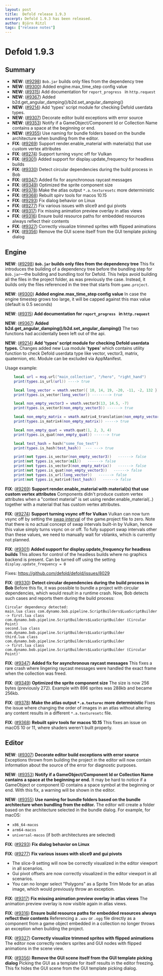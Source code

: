 ```yaml
---
layout: post
title:  Defold release 1.9.3
excerpt: Defold 1.9.3 has been released.
author: Björn Ritzl
tags: ["release notes"]
---
```


# Defold 1.9.3

## Summary
* __NEW__: ([#9298](https://github.com/defold/defold/pull/9298)) `Bob.jar` builds only files from the dependency tree 
* __NEW__: ([#9300](https://github.com/defold/defold/pull/9300)) Added engine.max_time_step config value 
* __NEW__: ([#9315](https://github.com/defold/defold/pull/9315)) Add documentation for `report_progress ` in `http.request` 
* __NEW__: ([#9367](https://github.com/defold/defold/pull/9367)) Added b2d.get_angular_damping()/b2d.set_angular_damping() 
* __NEW__: ([#9214](https://github.com/defold/defold/pull/9214)) Add 'types' script module for checking Defold userdata types. 
* __NEW__: ([#9307](https://github.com/defold/defold/pull/9307)) Decorate editor build exceptions with error source 
* __NEW__: ([#9353](https://github.com/defold/defold/pull/9353)) Notify if a GameObject/Component Id or Collection Name contains a space at the beginning or end. 
* __NEW__: ([#9355](https://github.com/defold/defold/pull/9355)) Use naming for bundle folders based on the bundle architecture when bundling from the editor. 
* __FIX__: ([#9269](https://github.com/defold/defold/pull/9269)) Support render.enable_material with material(s) that use custom vertex attributes 
* __FIX__: ([#9274](https://github.com/defold/defold/pull/9274)) Support turning vsync off for Vulkan 
* __FIX__: ([#9301](https://github.com/defold/defold/pull/9301)) Added support for display.update_frequency for headless builds 
* __FIX__: ([#9330](https://github.com/defold/defold/pull/9330)) Detect circular dependencies during the build process in Bob 
* __FIX__: ([#9347](https://github.com/defold/defold/pull/9347)) Added fix for asynchronous raycast messages 
* __FIX__: ([#9349](https://github.com/defold/defold/pull/9349)) Optimized the sprite component size 
* __FIX__: ([#9378](https://github.com/defold/defold/pull/9378)) Make the atlas output `*.a.texturesetc` more deterministic 
* __FIX__: ([#9368](https://github.com/defold/defold/pull/9368)) Rebuilt spirv tools for macos 10.15 
* __FIX__: ([#9293](https://github.com/defold/defold/pull/9293)) Fix dialog behavior on Linux 
* __FIX__: ([#9277](https://github.com/defold/defold/pull/9277)) Fix various issues with slice9 and gui pivots 
* __FIX__: ([#9317](https://github.com/defold/defold/pull/9317)) Fix missing animation preview overlay in atlas views 
* __FIX__: ([#9316](https://github.com/defold/defold/pull/9316)) Ensure build resource paths for embedded resources always reflect their contents 
* __FIX__: ([#9327](https://github.com/defold/defold/pull/9327)) Correctly visualize trimmed sprites with flipped animations 
* __FIX__: ([#9356](https://github.com/defold/defold/pull/9356)) Remove the GUI scene itself from the GUI template picking dialog 

## Engine
__NEW__: ([#9298](https://github.com/defold/defold/pull/9298)) __`Bob.jar` builds only files from the dependency tree__ 
This fix introduces the building of a dependency tree before the bundling step for `Bob.jar`—the building and bundling tool for Defold. This helps avoid building all the files in the project folder, as was previously the case. Instead, it builds only the files referenced in the tree that starts from `game.project`.

__NEW__: ([#9300](https://github.com/defold/defold/pull/9300)) __Added engine.max_time_step config value__ 
In case the engine timestep grows too large, it will be capped against this max value (default is 0.5 seconds)

__NEW__: ([#9315](https://github.com/defold/defold/pull/9315)) __Add documentation for `report_progress ` in `http.request`__ 


__NEW__: ([#9367](https://github.com/defold/defold/pull/9367)) __Added b2d.get_angular_damping()/b2d.set_angular_damping()__ 
The two functions had accidentally been left out of the api.

__NEW__: ([#9214](https://github.com/defold/defold/pull/9214)) __Add 'types' script module for checking Defold userdata types.__ 
Changes added new Lua module '**types**' which contains utility function to check Defold userdata type like vector, vector3, matrix, quaternion, etc. Module can be excluded via AppManifest.

Usage example:
```lua
    local url = msg.url("main_collection", "/hero", "right_hand")
    print(types.is_url(url)) ----> true

    local long_vector = vmath.vector({ 10, 14, 19, -20, -11, -2, 132 })
    print(types.is_vector(long_vector)) --------> true

    local non_empty_vector3 = vmath.vector3(13, 14.5, -7)
    print(types.is_vector3(non_empty_vector3)) ------> true

    local non_empty_matrix = vmath.matrix4_translation(non_empty_vector3)
    print(types.is_matrix4(non_empty_matrix)) -----> true

    local non_empty_quat = vmath.quat(1, 2, 3, 4)
    print(types.is_quat(non_empty_quat)) ------> true

    local test_hash = hash("some_foo_text")
    print(types.is_hash(test_hash))  --- ---> true

    print(not types.is_vector(non_empty_vector3))   ------> false
    print(not types.is_vector(nil))   ------> false
    print(not types.is_vector3(non_empty_matrix))   ------> false
    print(not types.is_quat(non_empty_vector3))   ------> false
    print(not types.is_url(long_vector))   ------> false
    print(not types.is_matrix4(test_hash))   ------> false
```

__FIX__: ([#9269](https://github.com/defold/defold/pull/9269)) __Support render.enable_material with material(s) that use custom vertex attributes__ 
Components didn't produce custom vertex attributes when a "context material" is set using render.enable_material(..) together with a material that has custom vertex attributes.

__FIX__: ([#9274](https://github.com/defold/defold/pull/9274)) __Support turning vsync off for Vulkan__ 
Vulkan can now turn vsync off by setting the [swap interval](https://defold.com/manuals/project-settings/#swap-interval) of the game.project file to zero. Note that there is no actual concept of swap intervals built-in by Vulkan, hence this value simply turns vsync on or off. To fully support swap intervals other than these values, we need to manually wait for vblanks, which is currently not planned.

__FIX__: ([#9301](https://github.com/defold/defold/pull/9301)) __Added support for display.update_frequency for headless builds__ 
This allows for control of the headless builds where no graphics backend is present.
Can be turned off using the setting `display.update_frequency = 0`

Fixes: https://github.com/defold/defold/issues/8029

__FIX__: ([#9330](https://github.com/defold/defold/pull/9330)) __Detect circular dependencies during the build process in Bob__ 
Before this fix, it was possible to bundle a project with circular dependencies, which would result in a runtime crash. Now, Bob detects such cases and reports them during the build process:

```
Circular dependency detected:
main.lua class com.dynamo.bob.pipeline.ScriptBuilders$LuaScriptBuilder
-> first.lua class com.dynamo.bob.pipeline.ScriptBuilders$LuaScriptBuilder (Circular Point)
second.lua class com.dynamo.bob.pipeline.ScriptBuilders$LuaScriptBuilder
third.lua class com.dynamo.bob.pipeline.ScriptBuilders$LuaScriptBuilder
-> first.lua class com.dynamo.bob.pipeline.ScriptBuilders$LuaScriptBuilder (Circular Point)'
```

__FIX__: ([#9347](https://github.com/defold/defold/pull/9347)) __Added fix for asynchronous raycast messages__ 
This fixes a rare crash where lingering raycast messages were handled the exact frame when the collection was freed.

__FIX__: ([#9349](https://github.com/defold/defold/pull/9349)) __Optimized the sprite component size__ 
The size is now 256 bytes (previously 272).
Example with 896 sprites was 288kb and became 256kb.

__FIX__: ([#9378](https://github.com/defold/defold/pull/9378)) __Make the atlas output `*.a.texturec` more deterministic__ 
Fixes the issue where changing the order of images in an atlas without altering any content results in a different `*.a.texturesetc` file.

__FIX__: ([#9368](https://github.com/defold/defold/pull/9368)) __Rebuilt spirv tools for macos 10.15__ 
This fixes an issue on macOS 10 or 11, where shaders weren't built properly.


## Editor
__NEW__: ([#9307](https://github.com/defold/defold/pull/9307)) __Decorate editor build exceptions with error source__ 
Exceptions thrown from building the project in the editor will now contain information about the source of the error for diagnostic purposes.

__NEW__: ([#9353](https://github.com/defold/defold/pull/9353)) __Notify if a GameObject/Component Id or Collection Name contains a space at the beginning or end.__ 
It may be hard to notice if a GameObject or component ID contains a space symbol at the beginning or end. With this fix, a warning will be shown in the editor.

__NEW__: ([#9355](https://github.com/defold/defold/pull/9355)) __Use naming for bundle folders based on the bundle architecture when bundling from the editor.__ 
The editor will create a folder based on the architecture selected in the bundle dialog. For example, for macOS:
- `x86_64-macos`
- `arm64-macos`
- `universal-macos` (if both architectures are selected)

__FIX__: ([#9293](https://github.com/defold/defold/pull/9293)) __Fix dialog behavior on Linux__ 


__FIX__: ([#9277](https://github.com/defold/defold/pull/9277)) __Fix various issues with slice9 and gui pivots__ 
* The slice-9 setting will now be correctly visualized in the editor viewport in all scenarios.
* Gui pivot offsets are now correctly visualized in the editor viewport in all scenarios.
* You can no longer select "Polygons" as a Sprite Trim Mode for an atlas image, which would previously throw an exception.


__FIX__: ([#9317](https://github.com/defold/defold/pull/9317)) __Fix missing animation preview overlay in atlas views__ 
The animation preview overlay is now visible again in atlas views.

__FIX__: ([#9316](https://github.com/defold/defold/pull/9316)) __Ensure build resource paths for embedded resources always reflect their contents__ 
Referencing a `.wav` or `.ogg` file directly as a component from a game object embedded in a collection no longer throws an exception when building the project.

__FIX__: ([#9327](https://github.com/defold/defold/pull/9327)) __Correctly visualize trimmed sprites with flipped animations__ 
The editor now correctly renders sprites and GUI nodes with flipped animations in the scene view.

__FIX__: ([#9356](https://github.com/defold/defold/pull/9356)) __Remove the GUI scene itself from the GUI template picking dialog__ 
Picking the GUI as a template for itself results in the editor freezing. This fix hides the GUI scene from the GUI template picking dialog.